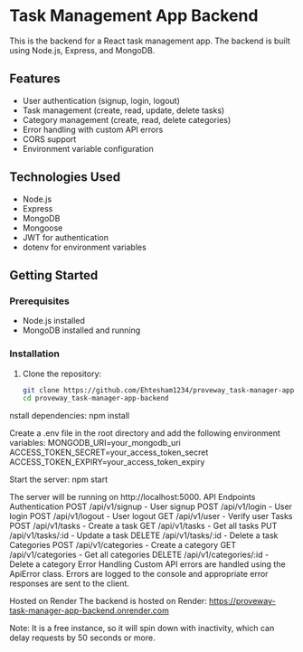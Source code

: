 # Task Management App Backend

This is the backend for a React task management app. The backend is built using Node.js, Express, and MongoDB.

## Features

- User authentication (signup, login, logout)
- Task management (create, read, update, delete tasks)
- Category management (create, read, delete categories)
- Error handling with custom API errors
- CORS support
- Environment variable configuration

## Technologies Used

- Node.js
- Express
- MongoDB
- Mongoose
- JWT for authentication
- dotenv for environment variables

## Getting Started

### Prerequisites

- Node.js installed
- MongoDB installed and running

### Installation

1. Clone the repository:

   ```bash
   git clone https://github.com/Ehtesham1234/proveway_task-manager-app-backend.git
   cd proveway_task-manager-app-backend


nstall dependencies:
npm install

Create a .env file in the root directory and add the following environment variables:
MONGODB_URI=your_mongodb_uri
ACCESS_TOKEN_SECRET=your_access_token_secret
ACCESS_TOKEN_EXPIRY=your_access_token_expiry

Start the server:
npm start

The server will be running on http://localhost:5000.
API Endpoints
Authentication
POST /api/v1/signup - User signup
POST /api/v1/login - User login
POST /api/v1/logout - User logout
GET /api/v1/user - Verify user
Tasks
POST /api/v1/tasks - Create a task
GET /api/v1/tasks - Get all tasks
PUT /api/v1/tasks/:id - Update a task
DELETE /api/v1/tasks/:id - Delete a task
Categories
POST /api/v1/categories - Create a category
GET /api/v1/categories - Get all categories
DELETE /api/v1/categories/:id - Delete a category
Error Handling
Custom API errors are handled using the ApiError class. Errors are logged to the console and appropriate error responses are sent to the client.

Hosted on Render
The backend is hosted on Render: https://proveway-task-manager-app-backend.onrender.com

Note: It is a free instance, so it will spin down with inactivity, which can delay requests by 50 seconds or more.
